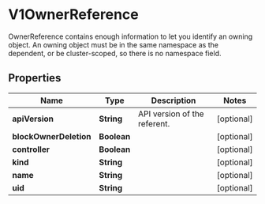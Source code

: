 

# V1OwnerReference

OwnerReference contains enough information to let you identify an owning object. An owning object must be in the same namespace as the dependent, or be cluster-scoped, so there is no namespace field.
## Properties

Name | Type | Description | Notes
------------ | ------------- | ------------- | -------------
**apiVersion** | **String** | API version of the referent. |  [optional]
**blockOwnerDeletion** | **Boolean** |  |  [optional]
**controller** | **Boolean** |  |  [optional]
**kind** | **String** |  |  [optional]
**name** | **String** |  |  [optional]
**uid** | **String** |  |  [optional]



